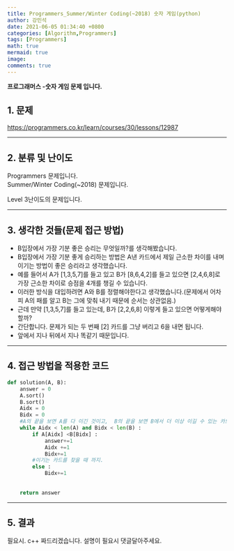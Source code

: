 ```yaml
---
title: Programmers_Summer/Winter Coding(~2018) 숫자 게임(python)
author: 강민석
date: 2021-06-05 01:34:40 +0800
categories: [Algorithm,Programmers]
tags: [Programmers]
math: true
mermaid: true
image: 
comments: true
---
```


**프로그래머스 -숫자 게임 문제 입니다.**

## 1. 문제
<https://programmers.co.kr/learn/courses/30/lessons/12987>






-----  

## 2. 분류 및 난이도

Programmers 문제입니다.  
Summer/Winter Coding(~2018) 문제입니다.

Level 3난이도의 문제입니다. 


-----  

## 3. 생각한 것들(문제 접근 방법)

- B입장에서 가장 기분 좋은 승리는 무엇일까?를 생각해봤습니다.
- B입장에서 가장 기분 좋게 승리하는 방법은 A낸 카드에서 제일 근소한 차이를 내며 이기는 방법이 좋은 승리라고 생각했습니다.
- 예를 들어서 A가 [1,3,5,7]를 들고 있고 B가 [8,6,4,2]를 들고 있으면 [2,4,6,8]로 가장 근소한 차이로 승점을 4개를 챙길 수 있습니다.
- 이러한 방식을 대입하려면 A와 B를 정렬해야한다고 생각했습니다.(문제에서 어차피 A의 패를 알고 B는 그에 맞춰 내기 때문에 순서는 상관없음.)
- 근데 만약 [1,3,5,7]를 들고 있는데, B가 [2,2,6,8] 이렇게 들고 있으면 어떻게해야할까? 
- 간단합니다. 문제가 되는 두 번째 [2] 카드를 그냥 버리고 6을 내면 됩니다.
- 앞에서 지나 뒤에서 지나 똑같기 때문입니다.




-----  

## 4. 접근 방법을 적용한 코드

```python
def solution(A, B):
    answer = 0
    A.sort()
    B.sort()
    Aidx = 0
    Bidx = 0 
    #A의 끝을 보면 A를 다 이긴 것이고,  B의 끝을 보면 B에서 더 이상 이길 수 있는 카드가 없다는 것입니다.
    while Aidx < len(A) and Bidx < len(B) :
        if A[Aidx] <B[Bidx] : 
            answer+=1
            Aidx +=1
            Bidx+=1
        #이기는 카드를 찾을 때 까지.
        else : 
            Bidx+=1
            
        
    return answer
```


-----



## 5. 결과

필요시. c++ 짜드리겠습니다. 설명이 필요시 댓글달아주세요.















 
